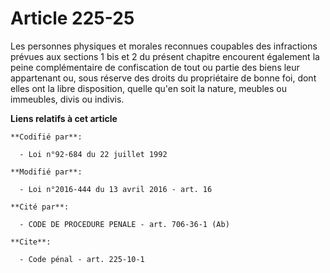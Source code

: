 # Article 225-25

Les personnes physiques et morales reconnues coupables des infractions prévues aux sections 1 bis et 2 du présent chapitre
encourent également la peine complémentaire de confiscation de tout ou partie des biens leur appartenant ou, sous réserve des
droits du propriétaire de bonne foi, dont elles ont la libre disposition, quelle qu'en soit la nature, meubles ou immeubles,
divis ou indivis.

**Liens relatifs à cet article**

	**Codifié par**:

	  - Loi n°92-684 du 22 juillet 1992

	**Modifié par**:

	  - Loi n°2016-444 du 13 avril 2016 - art. 16

	**Cité par**:

	  - CODE DE PROCEDURE PENALE - art. 706-36-1 (Ab)

	**Cite**:

	  - Code pénal - art. 225-10-1
